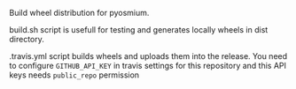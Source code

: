 Build wheel distribution for pyosmium.

build.sh script is usefull for testing and generates locally wheels in dist directory.

.travis.yml script builds wheels and uploads them into the release. You need to configure
`GITHUB_API_KEY` in travis settings for this repository and this API keys needs `public_repo` permission
